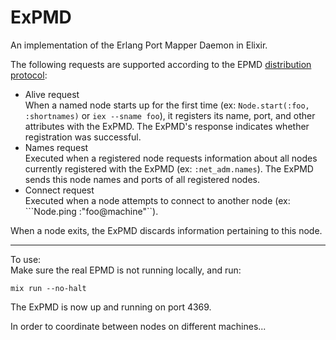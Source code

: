 ExPMD
=====

An implementation of the Erlang Port Mapper Daemon in Elixir.  

The following requests are supported according to the EPMD [distribution protocol](http://www.erlang.org/doc/apps/erts/erl_dist_protocol.html):  

* Alive request  
When a named node starts up for the first time (ex: ```Node.start(:foo, :shortnames)``` or ```iex --sname foo```), it registers its name, port, and other attributes with the ExPMD. The ExPMD's response indicates whether registration was successful.   
*  Names request  
Executed when a registered node requests information about all nodes currently registered with the ExPMD (ex: ```:net_adm.names```). The ExPMD sends this node names and ports of all registered nodes.    
* Connect request  
Executed when a node attempts to connect to another node (ex: ```Node.ping :"foo@machine"``).  

When a node exits, the ExPMD discards information pertaining to this node.

-----------  

To use:  
Make sure the real EPMD is not running locally, and run:  
```
mix run --no-halt
```  
The ExPMD is now up and running on port 4369.

In order to coordinate between nodes on different machines...
